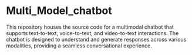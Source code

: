 # Multi_Model_chatbot
This repository houses the source code for a multimodal chatbot that supports text-to-text, voice-to-text, and video-to-text interactions. The chatbot is designed to understand and generate responses across various modalities, providing a seamless conversational experience.
